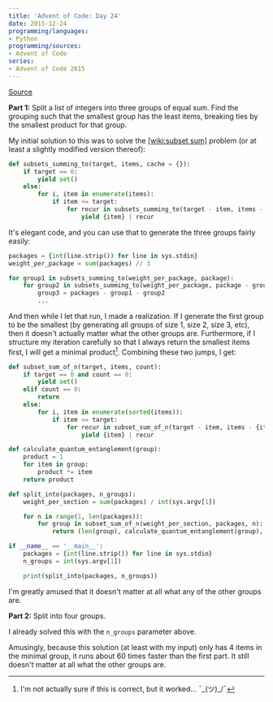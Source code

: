 ```yaml
---
title: 'Advent of Code: Day 24'
date: 2015-12-24
programming/languages:
- Python
programming/sources:
- Advent of Code
series:
- Advent of Code 2015
---
```

<a href="http://adventofcode.com/2015/day/24">Source</a>

**Part 1:** Split a list of integers into three groups of equal sum. Find the grouping such that the smallest group has the least items, breaking ties by the smallest product for that group.

<!--more-->

My initial solution to this was to solve the [[wiki:subset sum]]() problem (or at least a slightly modified version thereof):

```python
def subsets_summing_to(target, items, cache = {}):
    if target == 0:
        yield set()
    else:
        for i, item in enumerate(items):
            if item <= target:
                for recur in subsets_summing_to(target - item, items - {item}):
                    yield {item} | recur
```

It's elegant code, and you can use that to generate the three groups fairly easily:

```python
packages = {int(line.strip()) for line in sys.stdin}
weight_per_package = sum(packages) // 3

for group1 in subsets_summing_to(weight_per_package, package):
    for group2 in subsets_summing_to(weight_per_package, package - group1):
        group3 = packages - group1 - group2
        ...
```

And then while I let that run, I made a realization. If I generate the first group to be the smallest (by generating all groups of size 1, size 2, size 3, etc), then it doesn't actually matter what the other groups are. Furthermore, if I structure my iteration carefully so that I always return the smallest items first, I will get a minimal product[^1]. Combining these two jumps, I get:

```python
def subset_sum_of_n(target, items, count):
    if target == 0 and count == 0:
        yield set()
    elif count == 0:
        return
    else:
        for i, item in enumerate(sorted(items)):
            if item <= target:
                for recur in subset_sum_of_n(target - item, items - {item}, count - 1):
                    yield {item} | recur

def calculate_quantum_entanglement(group):
    product = 1
    for item in group:
        product *= item
    return product

def split_into(packages, n_groups):
    weight_per_section = sum(packages) / int(sys.argv[1])

    for n in range(1, len(packages)):
        for group in subset_sum_of_n(weight_per_section, packages, n):
            return (len(group), calculate_quantum_entanglement(group), group)

if __name__ == '__main__':
    packages = {int(line.strip()) for line in sys.stdin}
    n_groups = int(sys.argv[1])

    print(split_into(packages, n_groups))
```

I'm greatly amused that it doesn't matter at all what any of the other groups are.

**Part 2:** Split into four groups.

I already solved this with the `n_groups` parameter above.

Amusingly, because this solution (at least with my input) only has 4 items in the minimal group, it runs about 60 times faster than the first part. It still doesn't matter at all what the other groups are.

[^1]: I'm not actually sure if this is correct, but it worked... ¯\_(ツ)_/¯